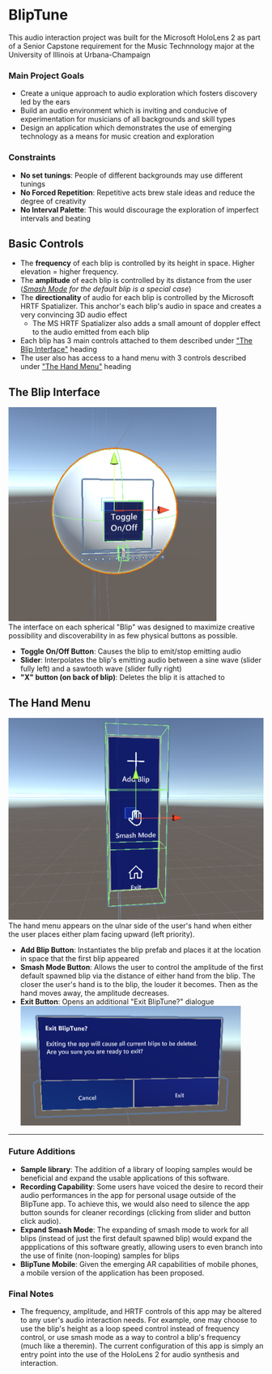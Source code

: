 # BlipTune
This audio interaction project was built for the Microsoft HoloLens 2 as part of a Senior Capstone requirement for the Music Technnology major at the University of Illinois at Urbana-Champaign

### Main Project Goals
- Create a unique approach to audio exploration which fosters discovery led by the ears 
- Build an audio environment which is inviting and conducive of experimentation for musicians of all backgrounds and skill types 
- Design an application which demonstrates the use of emerging technology as a means for music creation and exploration

### Constraints
- **No set tunings**: People of different backgrounds may use different tunings
- **No Forced Repetition**: Repetitive acts brew stale ideas and reduce the degree of creativity
- **No Interval Palette**: This would discourage the exploration of imperfect intervals and beating 

## Basic Controls
- The **frequency** of each blip is controlled by its height in space. Higher elevation = higher frequency.
- The **amplitude** of each blip is controlled by its distance from the user (*[Smash Mode](https://github.com/CJRosas/BlipTune/blob/master/README.md#L33) for the default blip is a special case*)
- The **directionality** of audio for each blip is controlled by the Microsoft HRTF Spatializer. This anchor's each blip's audio in space and creates a very convincing 3D audio effect
  - The MS HRTF Spatializer also adds a small amount of doppler effect to the audio emitted from each blip
- Each blip has 3 main controls attached to them described under ["The Blip Interface"](#The-Blip-Interface) heading
- The user also has access to a hand menu with 3 controls described under ["The Hand Menu"](#The-Hand-Menu) heading

## The Blip Interface
![A sphere with button and slider attached](https://github.com/CJRosas/BlipTune/blob/master/Media/Screenshot%202022-04-25%20233255.png) <br />
The interface on each spherical "Blip" was designed to maximize creative possibility and discoverability in as few physical buttons as possible. 
- **Toggle On/Off Button**: Causes the blip to emit/stop emitting audio
- **Slider**: Interpolates the blip's emitting audio between a sine wave (slider fully left) and a sawtooth wave (slider fully right)
- **"X" button (on back of blip)**: Deletes the blip it is attached to

## The Hand Menu
![A stack of 3 buttons](https://github.com/CJRosas/BlipTune/blob/master/Media/Screenshot%202022-04-25%20233329.png)
The hand menu appears on the ulnar side of the user's hand when either the user places either plam facing upward (left priority).
- **Add Blip Button**: Instantiates the blip prefab and places it at the location in space that the first blip appeared
- **Smash Mode Button**: Allows the user to control the amplitude of the first default spawned blip via the distance of either hand from the blip. The closer the user's hand is to the blip, the louder it becomes. Then as the hand moves away, the amplitude decreases.
- **Exit Button**: Opens an additional "Exit BlipTune?" dialogue <br/>
![Confirm Exit Button](https://github.com/CJRosas/BlipTune/blob/master/Media/Screenshot%202022-04-26%20000906.png)

***

### Future Additions
- **Sample library**: The addition of a library of looping samples would be beneficial and expand the usable applications of this software.
- **Recording Capability**: Some users have voiced the desire to record their audio performances in the app for personal usage outside of the BlipTune app. To achieve this, we would also need to silence the app button sounds for cleaner recordings (clicking from slider and button click audio).
- **Expand Smash Mode**: The expanding of smash mode to work for all blips (instead of just the first default spawned blip) would expand the appplications of this software greatly, allowing users to even branch into the use of finite (non-looping) samples for blips
- **BlipTune Mobile**: Given the emerging AR capabilities of mobile phones, a mobile version of the application has been proposed.

### Final Notes
- The frequency, amplitude, and HRTF controls of this app may be altered to any user's audio interaction needs. For example, one may choose to use the blip's height as a loop speed control instead of frequency control, or use smash mode as a way to control a blip's frequency (much like a theremin). The current configuration of this app is simply an entry point into the use of the HoloLens 2 for audio synthesis and interaction.
